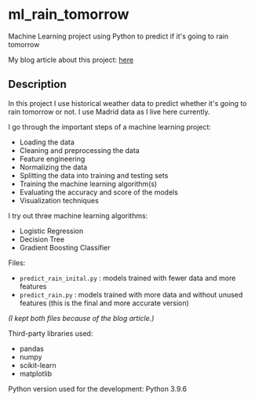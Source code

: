 # ml_rain_tomorrow
Machine Learning project using Python to predict if it's going to rain tomorrow

My blog article about this project: [here](https://rolkotech.blogspot.com/2023/05/machine-learning-will-it-rain-tomorrow.html)

## Description

In this project I use historical weather data to predict whether it's going to rain tomorrow or not. I use Madrid data as I live here currently.

I go through the important steps of a machine learning project:
* Loading the data
* Cleaning and preprocessing the data
* Feature engineering
* Normalizing the data
* Splitting the data into training and testing sets
* Training the machine learning algorithm(s)
* Evaluating the accuracy and score of the models
* Visualization techniques

I try out three machine learning algorithms:
* Logistic Regression
* Decision Tree
* Gradient Boosting Classifier

Files:
* `predict_rain_inital.py` : models trained with fewer data and more features
* `predict_rain.py` : models trained with more data and without unused features (this is the final and more accurate version)

*(I kept both files because of the blog article.)* 

Third-party libraries used:
* pandas
* numpy
* scikit-learn
* matplotlib

Python version used for the development: Python 3.9.6
